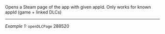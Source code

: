 Opens a Steam page of the app with given appId. Only works for known appId (game + linked DLCs)


---
*Example 1:*
`openDLCPage` 288520